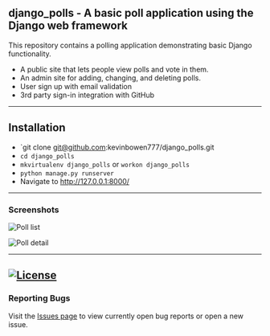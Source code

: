 ## django_polls - A basic poll application using the Django web framework

This repository contains a polling application demonstrating basic Django
functionality.

 - A public site that lets people view polls and vote in them.
 - An admin site for adding, changing, and deleting polls.
 - User sign up with email validation
 - 3rd party sign-in integration with GitHub

---
## Installation

 - `git clone git@github.com:kevinbowen777/django_polls.git
 - `cd django_polls`
 - `mkvirtualenv django_polls` or `workon django_polls`
 - `python manage.py runserver`
 - Navigate to http://127.0.0.1:8000/

---
### Screenshots
![Poll list](https://github.com/kevinbowen777/django_polls/blob/master/images/poll_list.png)

![Poll
detail](https://github.com/kevinbowen777/django_polls/blob/master/images/poll_detail.png)


---
[![License](https://img.shields.io/badge/license-MIT-green)](https://github.com/kevinbowen777/django_polls/blob/master/LICENSE)
---
### Reporting Bugs

   Visit the [Issues page](https://github.com/kevinbowen777/django_polls/issues)
      to view currently open bug reports or open a new issue.

